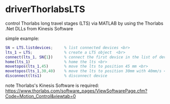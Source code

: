 # driverThorlabsLTS
control Thorlabs long travel stages (LTS) via MATLAB by using the Thorlabs .Net DLLs from Kinesis Software

simple example:

```matlab
SN = LTS.listdevices;     % list connected devices <br>
lts_1 = LTS;              % create a LTS object  <br>
connect(lts_1, SN{1})     % connect the first device in the list of devices <br>
home(lts_1)               % home the lts <br>
movetopos(lts_1,45)       % move the lts to position 45 mm <br>
movetopos(lts_1,30,40)    % move the lts to position 30mm with 40mm/s <br>
disconnect(lts1)          % disconnect device
```

note Thorlabs's Kinesis Software is required: https://www.thorlabs.com/software_pages/ViewSoftwarePage.cfm?Code=Motion_Control&viewtab=0
